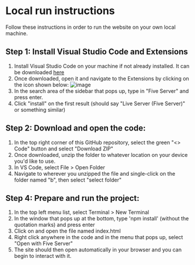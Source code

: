 # Local run instructions
Follow these instructions in order to run the website on your own local machine.

## Step 1: Install Visual Studio Code and Extensions
1. Install Visual Studio Code on your machine if not already installed. It can be downloaded [here](https://code.visualstudio.com/download)
2. Once downloaded, open it and navigate to the Extensions by clicking on the icon shown below: 
![image](https://external-content.duckduckgo.com/iu/?u=https%3A%2F%2Fadamtheautomator.com%2Fwp-content%2Fuploads%2F2020%2F12%2FUntitled-2020-12-05T171856.206.png)
3. In the search area of the sidebar that pops up, type in "Five Server" and press enter.
4. Click "install" on the first result (should say "Live Server (Five Server)" or something similar)

## Step 2: Download and open the code:
1. In the top right corner of this GitHub repository, select the green "<> Code" button and select "Download ZIP"
2. Once downloaded, unzip the folder to whatever location on your device you'd like to use.
3. In VS Code, select File > Open Folder
4. Navigate to wherever you unzipped the file and single-click on the folder named "b", then select "select folder"

## Step 4: Prepare and run the project:
1. In the top left menu list, select Terminal > New Terminal
2. In the window that pops up at the bottom, type 'npm install' (without the quotation marks) and press enter
3. Click on and open the file named index.html
4. Right click anywhere in the code and in the menu that pops up, select "Open with Five Server"
5. The site should then open automatically in your browser and you can begin to interact with it.
